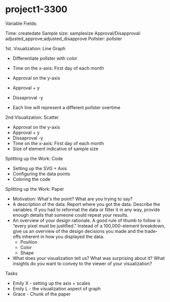 # project1-3300


Variable Fields: 

Time: createdate
Sample size: samplesize
Approval/Disapproval: adjusted_approve;adjusted_disapprove
Pollster: pollster 


1st. Visualization: Line Graph

- Differentiate pollster with color

- Time on the x-axis: First day of each month
- Approval on the y-axis
 - Approval + y 
 - Dissaproval -y 

- Each line will represent a different pollster overtime 


2nd Visualization: Scatter 

- Approval on the y-axis
 - Approval + y 
 - Dissaproval -y 
- Time on the x-axis: First day of each month
- Size of element indicative of sample size


Splitting up the Work: Code 

- Setting up the SVG + Axis 
- Configuring the data points 
- Coloring the code 

Splitting up the Work: Paper 
- Motivation: What's the point? What are you trying to say? 
- A description of the data. Report where you got the data. Describe the variables. If you had to reformat the data or filter it in any way, provide enough details that someone could repeat your results. 
- An overview of your design rationale. A good rule of thumb to follow is “every pixel must be justified.” Instead of a 100,000-element breakdown, give us an overview of the design decisions you made and the trade-offs inherent in how you displayed the data. 
    - Position
    - Color
    - Shape 
- What does your visualization tell us? What was surprising about it? What insights do you want to convey to the viewer of your visualization?


Tasks
- Emily X - setting up the axis + scales 
- Emily L - the visualization aspect of graph
- Grace - Chunk of the paper 